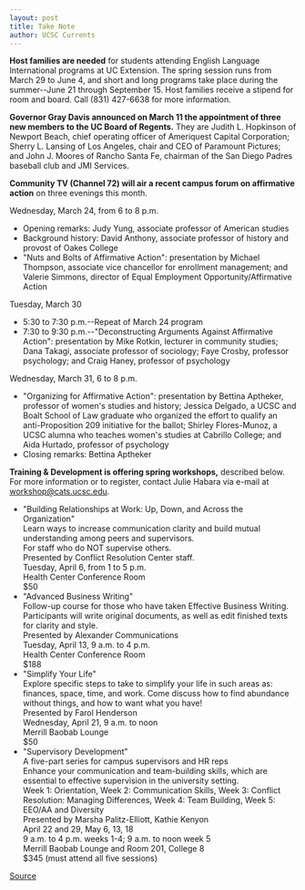 ```yaml
---
layout: post
title: Take Note
author: UCSC Currents
---
```


**Host families are needed** for students attending English Language International programs at UC Extension. The spring session runs from March 29 to June 4, and short and long programs take place during the summer--June 21 through September 15. Host families receive a stipend for room and board. Call (831) 427-6638 for more information.

**Governor Gray Davis announced on March 11 the appointment of three new members to the UC Board of Regents.** They are Judith L. Hopkinson of Newport Beach, chief operating officer of Ameriquest Capital Corporation; Sherry L. Lansing of Los Angeles, chair and CEO of Paramount Pictures; and John J. Moores of Rancho Santa Fe, chairman of the San Diego Padres baseball club and JMI Services.

**Community TV (Channel 72) will air a recent campus forum on affirmative action** on three evenings this month.

Wednesday, March 24, from 6 to 8 p.m.
* Opening remarks: Judy Yung, associate professor of American studies
* Background history: David Anthony, associate professor of history and provost of Oakes College
* "Nuts and Bolts of Affirmative Action": presentation by Michael Thompson, associate vice chancellor for enrollment management; and Valerie Simmons, director of Equal Employment Opportunity/Affirmative Action

Tuesday, March 30
* 5:30 to 7:30 p.m.--Repeat of March 24 program
* 7:30 to 9:30 p.m.--"Deconstructing Arguments Against Affirmative Action": presentation by Mike Rotkin, lecturer in community studies; Dana Takagi, associate professor of sociology; Faye Crosby, professor psychology; and Craig Haney, professor of psychology

Wednesday, March 31, 6 to 8 p.m.
* "Organizing for Affirmative Action": presentation by Bettina Aptheker, professor of women's studies and history; Jessica Delgado, a UCSC and Boalt School of Law graduate who organized the effort to qualify an anti-Proposition 209 initiative for the ballot; Shirley Flores-Munoz, a UCSC alumna who teaches women's studies at Cabrillo College; and Aida Hurtado, professor of psychology
* Closing remarks: Bettina Aptheker

**Training & Development is offering spring workshops,** described below. For more information or to register, contact Julie Habara via e-mail at workshop@cats.ucsc.edu.
* "Building Relationships at Work: Up, Down, and Across the Organization"   
Learn ways to increase communication clarity and build mutual understanding among peers and supervisors.  
For staff who do NOT supervise others.   
Presented by Conflict Resolution Center staff.   
Tuesday, April 6, from 1 to 5 p.m.   
Health Center Conference Room   
$50
* "Advanced Business Writing"   
Follow-up course for those who have taken Effective Business Writing.  
Participants will write original documents, as well as edit finished texts for clarity and style.  
Presented by Alexander Communications  
Tuesday, April 13, 9 a.m. to 4 p.m.  
Health Center Conference Room  
$188
* "Simplify Your Life"   
Explore specific steps to take to simplify your life in such areas as: finances, space, time, and work. Come discuss how to find abundance without things, and how to want what you have!   
Presented by Farol Henderson  
Wednesday, April 21, 9 a.m. to noon  
Merrill Baobab Lounge  
$50
* "Supervisory Development"  
A five-part series for campus supervisors and HR reps  
Enhance your communication and team-building skills, which are essential to effective supervision in the university setting.  
Week 1: Orientation, Week 2: Communication Skills, Week 3: Conflict Resolution: Managing Differences, Week 4: Team Building, Week 5: EEO/AA and Diversity  
Presented by Marsha Palitz-Elliott, Kathie Kenyon  
April 22 and 29, May 6, 13, 18  
9 a.m. to 4 p.m. weeks 1-4; 9 a.m. to noon week 5  
Merrill Baobab Lounge and Room 201, College 8  
$345 (must attend all five sessions)

[Source](http://www1.ucsc.edu/oncampus/currents/98-99/03-22/takenote.htm "Permalink to Take Note; 03-22-99")
